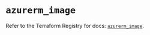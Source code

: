 # `azurerm_image`

Refer to the Terraform Registry for docs: [`azurerm_image`](https://registry.terraform.io/providers/hashicorp/azurerm/4.38.0/docs/resources/image).
